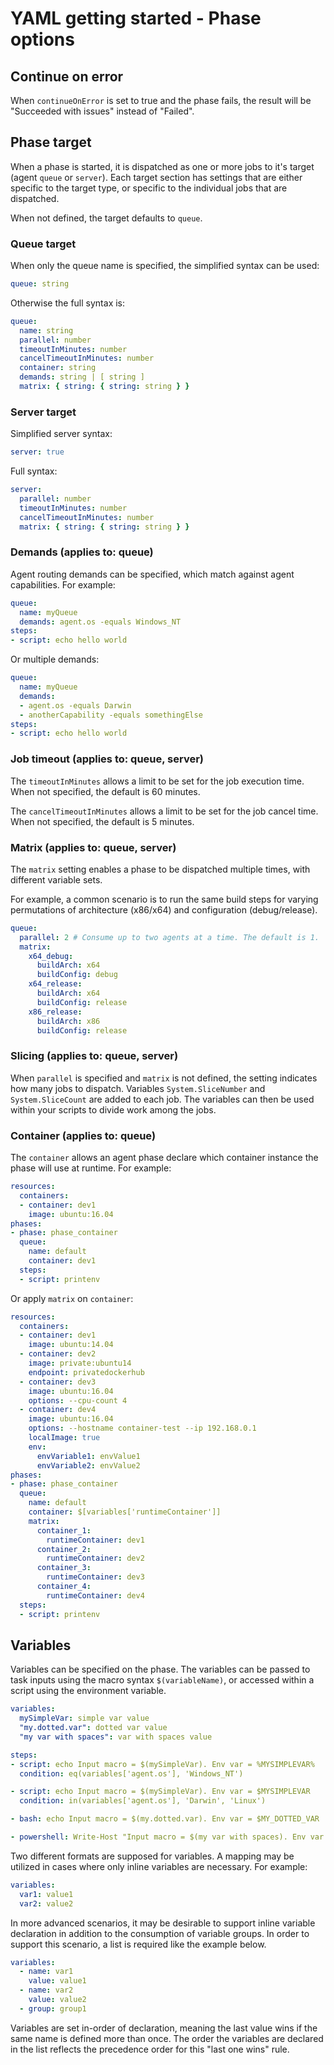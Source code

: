 # YAML getting started - Phase options

## Continue on error

When `continueOnError` is set to true and the phase fails, the result will be \"Succeeded with issues\" instead of "Failed\".

<!--
## Enable access token

When `enableAccessToken` is set to true, script tasks (script, powershell, bash) will have access to the job OAuth token. The token can be passed to inputs using the macro `$(System.AccessToken)`, or accessed within a script via the environment variable `SYSTEM_ACCESSTOKEN`.
-->

## Phase target

When a phase is started, it is dispatched as one or more jobs to it's target (agent `queue`<!--, `deployment` group,--> or `server`). Each target section has settings that are either specific to the target type, or specific to the individual jobs that are dispatched.

When not defined, the target defaults to `queue`.

### Queue target

When only the queue name is specified, the simplified syntax can be used:

```yaml
queue: string
```

Otherwise the full syntax is:

<!-- continueOnError: true | false -->

```yaml
queue:
  name: string
  parallel: number
  timeoutInMinutes: number
  cancelTimeoutInMinutes: number
  container: string
  demands: string | [ string ]
  matrix: { string: { string: string } }
```

<!-- ### Deployment target

Likewise the simplified deployment syntax is:

```yaml
deployment: string # group name
```

Full syntax:

```yaml
deployment:
  group: string
  continueOnError: true | false
  healthOption: string
  percentage: string
  timeoutInMinutes: number
  cancelTimeoutInMinutes: number
``` -->

### Server target

Simplified server syntax:

```yaml
server: true
```

Full syntax:

<!-- continueOnError: true | false -->

```yaml
server:
  parallel: number
  timeoutInMinutes: number
  cancelTimeoutInMinutes: number
  matrix: { string: { string: string } }
```

### Demands (applies to: queue)

Agent routing demands can be specified, which match against agent capabilities. For example:

```yaml
queue:
  name: myQueue
  demands: agent.os -equals Windows_NT
steps:
- script: echo hello world
```

Or multiple demands:

```yaml
queue:
  name: myQueue
  demands:
  - agent.os -equals Darwin
  - anotherCapability -equals somethingElse
steps:
- script: echo hello world
```

### Job timeout (applies to: queue, server)

<!-- Job timeout (applies to: queue, deployment, server) -->

The `timeoutInMinutes` allows a limit to be set for the job execution time. When not specified, the default is 60 minutes.

The `cancelTimeoutInMinutes` allows a limit to be set for the job cancel time. When not specified, the default is 5 minutes.

### Matrix (applies to: queue, server)

The `matrix` setting enables a phase to be dispatched multiple times, with different variable sets.

For example, a common scenario is to run the same build steps for varying permutations of architecture (x86/x64) and configuration (debug/release).

```yaml
queue:
  parallel: 2 # Consume up to two agents at a time. The default is 1.
  matrix:
    x64_debug:
      buildArch: x64
      buildConfig: debug
    x64_release:
      buildArch: x64
      buildConfig: release
    x86_release:
      buildArch: x86
      buildConfig: release
```

### Slicing (applies to: queue, server)

When `parallel` is specified and `matrix` is not defined, the setting indicates how many jobs to dispatch. Variables `System.SliceNumber` and `System.SliceCount` are added to each job. The variables can then be used within your scripts to divide work among the jobs.

<!-- ### Continue on error (applies to: queue, deployment, server)

When `continueOnError` is `true` and the job fails, the result will be \"Succeeded with issues\" instead of "Failed\". -->

### Container (applies to: queue)

The `container` allows an agent phase declare which container instance the phase will use at runtime. For example:

```yaml
resources:
  containers:
  - container: dev1
    image: ubuntu:16.04
phases:
- phase: phase_container
  queue:
    name: default
    container: dev1
  steps:
  - script: printenv
```

Or apply `matrix` on `container`:

```yaml
resources:
  containers:
  - container: dev1
    image: ubuntu:14.04
  - container: dev2
    image: private:ubuntu14
    endpoint: privatedockerhub
  - container: dev3
    image: ubuntu:16.04
    options: --cpu-count 4
  - container: dev4
    image: ubuntu:16.04
    options: --hostname container-test --ip 192.168.0.1
    localImage: true
    env:
      envVariable1: envValue1
      envVariable2: envValue2
phases:
- phase: phase_container
  queue:
    name: default
    container: $[variables['runtimeContainer']]
    matrix:
      container_1:
        runtimeContainer: dev1
      container_2:
        runtimeContainer: dev2
      container_3:
        runtimeContainer: dev3
      container_4:
        runtimeContainer: dev4
  steps:
  - script: printenv
```

## Variables

Variables can be specified on the phase. The variables can be passed to task inputs using the macro syntax `$(variableName)`, or accessed within a script using the environment variable. 

```yaml
variables:
  mySimpleVar: simple var value
  "my.dotted.var": dotted var value
  "my var with spaces": var with spaces value

steps:
- script: echo Input macro = $(mySimpleVar). Env var = %MYSIMPLEVAR%
  condition: eq(variables['agent.os'], 'Windows_NT')

- script: echo Input macro = $(mySimpleVar). Env var = $MYSIMPLEVAR
  condition: in(variables['agent.os'], 'Darwin', 'Linux')

- bash: echo Input macro = $(my.dotted.var). Env var = $MY_DOTTED_VAR

- powershell: Write-Host "Input macro = $(my var with spaces). Env var = $env:MY_VAR_WITH_SPACES"
```

Two different formats are supposed for variables. A mapping may be utilized in cases where only inline variables are necessary. For example:

```yaml
variables:
  var1: value1
  var2: value2
```

In more advanced scenarios, it may be desirable to support inline variable declaration in addition to the consumption of variable groups. In order to support this scenario, a list is required like the example below.

```yaml
variables:
  - name: var1
    value: value1
  - name: var2
    value: value2
  - group: group1
```

Variables are set in-order of declaration, meaning the last value wins if the same name is defined more than once. The order the variables are declared in the list reflects the precedence order for this "last one wins" rule.
